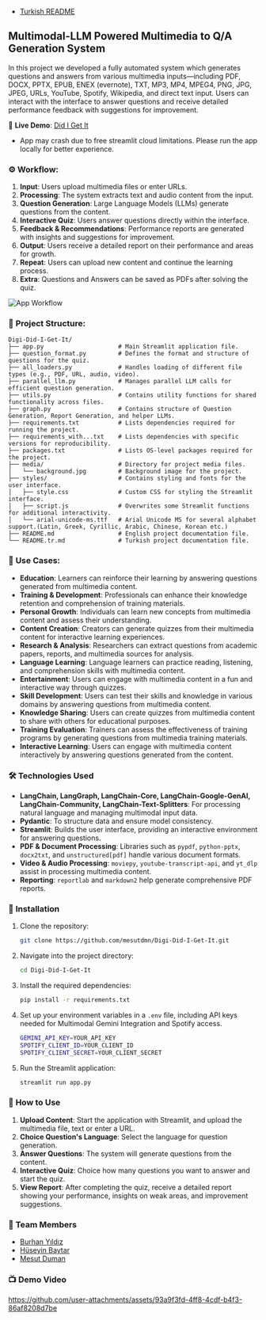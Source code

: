 
* [Turkish README](https://github.com/mesutdmn/Digi-Did-I-Get-It/blob/main/README.tr.md)

## Multimodal-LLM Powered Multimedia to Q/A Generation System

In this project we developed a fully automated system which generates questions and answers from various multimedia inputs—including PDF, DOCX, PPTX, EPUB, ENEX (evernote), TXT, MP3, MP4, MPEG4, PNG, JPG, JPEG, URLs, YouTube, Spotify, Wikipedia, and direct text input. Users can interact with the interface to answer questions and receive detailed performance feedback with suggestions for improvement.

🚀 **Live Demo**: [Did I Get It](https://digi-btk.streamlit.app/)
* App may crash due to free streamlit cloud limitations. Please run the app locally for better experience.

### ⚙️ **Workflow**:
1. **Input**: Users upload multimedia files or enter URLs.
2. **Processing**: The system extracts text and audio content from the input.
3. **Question Generation**: Large Language Models (LLMs) generate questions from the content.
4. **Interactive Quiz**: Users answer questions directly within the interface.
5. **Feedback & Recommendations**: Performance reports are generated with insights and suggestions for improvement.
6. **Output**: Users receive a detailed report on their performance and areas for growth.
7. **Repeat**: Users can upload new content and continue the learning process.
8. **Extra**: Questions and Answers can be saved as PDFs after solving the quiz.

![App Workflow](https://github.com/user-attachments/assets/34fcf8c0-fab5-4f58-9c5e-5845febaa43f)

### 📂 **Project Structure**:

```
Digi-Did-I-Get-It/
├── app.py                     # Main Streamlit application file.
├── question_format.py         # Defines the format and structure of questions for the quiz.
├── all_loaders.py             # Handles loading of different file types (e.g., PDF, URL, audio, video).
├── parallel_llm.py            # Manages parallel LLM calls for efficient question generation.
├── utils.py                   # Contains utility functions for shared functionality across files.
├── graph.py                   # Contains structure of Question Generation, Report Generation, and helper LLMs.
├── requirements.txt           # Lists dependencies required for running the project.
├── requirements_with...txt    # Lists dependencies with specific versions for reproducibility.
├── packages.txt               # Lists OS-level packages required for the project.
├── media/                     # Directory for project media files.
│   └── background.jpg         # Background image for the project.
├── styles/                    # Contains styling and fonts for the user interface.
│   ├── style.css              # Custom CSS for styling the Streamlit interface.
│   ├── script.js              # Overwrites some Streamlit functions for additional interactivity.
│   └── arial-unicode-ms.ttf   # Arial Unicode MS for several alphabet support.(Latin, Greek, Cyrillic, Arabic, Chinese, Korean etc.)
├── README.md                  # English project documentation file.
└── README.tr.md               # Turkish project documentation file.

```
### 🎯 **Use Cases**:
- **Education**: Learners can reinforce their learning by answering questions generated from multimedia content.
- **Training & Development**: Professionals can enhance their knowledge retention and comprehension of training materials.
- **Personal Growth**: Individuals can learn new concepts from multimedia content and assess their understanding.
- **Content Creation**: Creators can generate quizzes from their multimedia content for interactive learning experiences.
- **Research & Analysis**: Researchers can extract questions from academic papers, reports, and multimedia sources for analysis.
- **Language Learning**: Language learners can practice reading, listening, and comprehension skills with multimedia content.
- **Entertainment**: Users can engage with multimedia content in a fun and interactive way through quizzes.
- **Skill Development**: Users can test their skills and knowledge in various domains by answering questions from multimedia content.
- **Knowledge Sharing**: Users can create quizzes from multimedia content to share with others for educational purposes.
- **Training Evaluation**: Trainers can assess the effectiveness of training programs by generating questions from multimedia training materials.
- **Interactive Learning**: Users can engage with multimedia content interactively by answering questions generated from the content.


### 🛠️ **Technologies Used**
- **LangChain, LangGraph, LangChain-Core, LangChain-Google-GenAI, LangChain-Community, LangChain-Text-Splitters**: For processing natural language and managing multimodal input data.
- **Pydantic**: To structure data and ensure model consistency.
- **Streamlit**: Builds the user interface, providing an interactive environment for answering questions.
- **PDF & Document Processing**: Libraries such as `pypdf`, `python-pptx`, `docx2txt`, and `unstructured[pdf]` handle various document formats.
- **Video & Audio Processing**: `moviepy`, `youtube-transcript-api`, and `yt_dlp` assist in processing multimedia content.
- **Reporting**: `reportlab` and `markdown2` help generate comprehensive PDF reports.

### 🚀 **Installation**
1. Clone the repository:
   ```bash
   git clone https://github.com/mesutdmn/Digi-Did-I-Get-It.git
   ```
2. Navigate into the project directory:
   ```bash
   cd Digi-Did-I-Get-It
   ```
3. Install the required dependencies:
   ```bash
   pip install -r requirements.txt
   ```
4. Set up your environment variables in a `.env` file, including API keys needed for Multimodal Gemini Integration and Spotify access.
    ```bash
   GEMINI_API_KEY=YOUR_API_KEY
   SPOTIFY_CLIENT_ID=YOUR_CLIENT_ID
   SPOTIFY_CLIENT_SECRET=YOUR_CLIENT_SECRET
    ```
5. Run the Streamlit application:
    ```bash
    streamlit run app.py
    ```
   
### 📌 **How to Use**
1. **Upload Content**: Start the application with Streamlit, and upload the multimedia file, text or enter a URL.
2. **Choice Question's Language**: Select the language for question generation.
3. **Answer Questions**: The system will generate questions from the content.
4. **Interactive Quiz**: Choice how many questions you want to answer and start the quiz.
5. **View Report**: After completing the quiz, receive a detailed report showing your performance, insights on weak areas, and improvement suggestions.


### 🌟 **Team Members**
- [Burhan Yıldız](https://www.linkedin.com/in/burhanyildiz/)
- [Hüseyin Baytar](https://www.linkedin.com/in/huseyinbaytar/)
- [Mesut Duman](https://www.linkedin.com/in/mesut-duman/)

### 📺 **Demo Video**

https://github.com/user-attachments/assets/93a9f3fd-4ff8-4cdf-b4f3-86af8208d7be